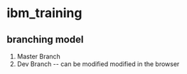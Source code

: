 # ibm_training

## branching model

1. Master Branch
2. Dev Branch -- can be modified
modified in the browser
